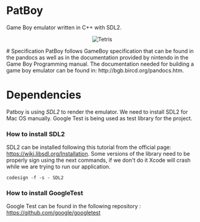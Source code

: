 # PatBoy
Game Boy emulator written in C++ with SDL2.

<p align="center">
  <img src="http://jonathanmcontreras.com/images/portfolio/patboy-tetris.png" alt="Tetris"/>
</p>
# Specification
PatBoy follows GameBoy specification that can be found in the pandocs as well as in the documentation provided by nintendo in the Game Boy Programming manual. The documentation needed for building a game boy emulator can be found in: http://bgb.bircd.org/pandocs.htm.

# Dependencies

Patboy is using *SDL2* to render the emulator. We need to install SDL2 for Mac OS manually. Google Test is being used as test library for the project.

### How to install SDL2

SDL2 can be installed following this tutorial from the official page: https://wiki.libsdl.org/Installation. Some versions of the library need to be properly sign using the next commands, if we don't do it Xcode will crash while we are trying to run our application.

```shell
codesign -f -s - SDL2
```

### How to install GoogleTest

Google Test can be found in the following repository : https://github.com/google/googletest